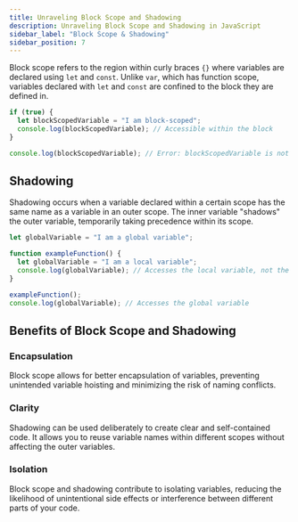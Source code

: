 ```yaml
---
title: Unraveling Block Scope and Shadowing
description: Unraveling Block Scope and Shadowing in JavaScript
sidebar_label: "Block Scope & Shadowing"
sidebar_position: 7
---
```


Block scope refers to the region within curly braces `{}` where variables are declared using `let` and `const`. Unlike `var`, which has function scope, variables declared with `let` and `const` are confined to the block they are defined in.

```javascript
if (true) {
  let blockScopedVariable = "I am block-scoped";
  console.log(blockScopedVariable); // Accessible within the block
}

console.log(blockScopedVariable); // Error: blockScopedVariable is not defined
```

## Shadowing

Shadowing occurs when a variable declared within a certain scope has the same name as a variable in an outer scope. The inner variable "shadows" the outer variable, temporarily taking precedence within its scope.

```javascript
let globalVariable = "I am a global variable";

function exampleFunction() {
  let globalVariable = "I am a local variable";
  console.log(globalVariable); // Accesses the local variable, not the global one
}

exampleFunction();
console.log(globalVariable); // Accesses the global variable
```

## Benefits of Block Scope and Shadowing

### Encapsulation

Block scope allows for better encapsulation of variables, preventing unintended variable hoisting and minimizing the risk of naming conflicts.

### Clarity

Shadowing can be used deliberately to create clear and self-contained code. It allows you to reuse variable names within different scopes without affecting the outer variables.

### Isolation

Block scope and shadowing contribute to isolating variables, reducing the likelihood of unintentional side effects or interference between different parts of your code.
